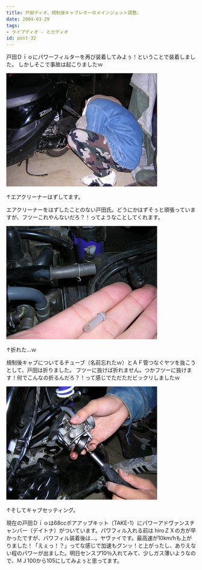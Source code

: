 ```yaml
---
title: 戸田ディオ、規制後キャブレターのメインジェット調整。
date: 2004-03-29
tags:
- ライブディオ - とだディオ
id: post-32
---
```



<p class="sentence spacing10">戸田Ｄｉｏにパワーフィルターを再び装着してみよぅ！ということで装着しました。 しかしそこで事故は起こりましたｗ </p>
<div class="center spacing"><img src="/photo/diary/2004.03.29_dio1.jpg" alt=""></div>
<p class="sentence">↑エアクリーナーはずしてます。</p>
<p class="sentence spacing10">エアクリーナーをはずしたことのない戸田氏。どうにかはずそぅと頑張っていますが、フツーこれやんないだろ？！ってようなことしてくれます。 </p>
<div class="center spacing"><img src="/photo/diary/2004.03.29_dio2.jpg" alt=""></div>
<p class="sentence">↑折れた...ｗ</p>
<p class="sentence spacing10">規制後キャブについてるチューブ（名前忘れたｗ）とＡＦ管つなぐヤツを抜こうとして、戸田は折りました。 フツーに抜けば折れません。つかフツーに抜けます！何でこんなの折るんだろ？！って感じでただただビックリしましたｗ </p>
<div class="center spacing"><img src="/photo/diary/2004.03.29_dio3.jpg" alt=""></div>
<p class="sentence">↑そしてキャブセッティング。</p>
<p class="sentence spacing10">現在の戸田Ｄｉｏは68ccボアアップキット（TAKE-1）にパワーアドヴァンスチャンバー（デイトナ）がついています。パワフィル入れる前は hiroＺＸの方が早かったですが、パワフィル装着後は...。ヤヴァイです。最高速が10km/hも上がりました！「えぇっ！？」ってな感じで加速もグンッ！と上がったし、ありえない程のパワーが出ました。明日センスプ10％入れてみて、少しガス薄いようなので、ＭＪ100から105にしてみよぅと思ってます。</p>
